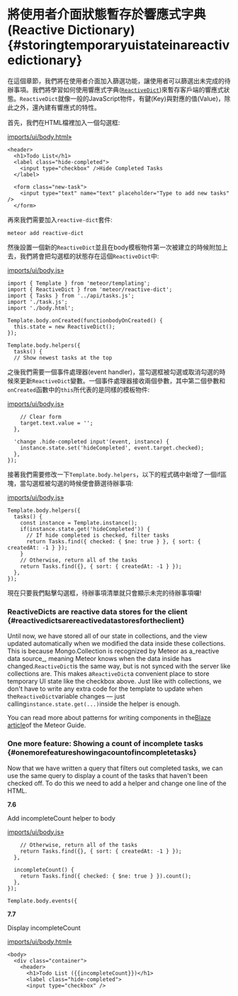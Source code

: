 # 將使用者介面狀態暫存於響應式字典\(Reactive Dictionary\) {#storingtemporaryuistateinareactivedictionary}

在這個章節，我們將在使用者介面加入篩選功能，讓使用者可以篩選出未完成的待辦事項。我們將學習如何使用響應式字典\([`ReactiveDict`](https://atmospherejs.com/meteor/reactive-dict)\)來暫存客戶端的響應式狀態。`ReactiveDict`就像一般的JavaScript物件，有鍵\(Key\)與對應的值\(Value\)，除此之外，還內建有響應式的特性。

首先，我們在HTML檔裡加入一個勾選框:

[imports/ui/body.html»](https://github.com/meteor/simple-todos/commit/4bfaa6f070101cb0caf35ab30343e1126b0e6701)

```
<header>
  <h1>Todo List</h1>
  <label class="hide-completed">
    <input type="checkbox" />Hide Completed Tasks
  </label>

  <form class="new-task">
    <input type="text" name="text" placeholder="Type to add new tasks" />
  </form>
```

再來我們需要加入`reactive-dict`套件:

```
meteor add reactive-dict
```

然後設置一個新的`ReactiveDict`並且在body模板物件第一次被建立的時候附加上去，我們將會把勾選框的狀態存在這個`ReactiveDict`中:

[imports/ui/body.js»](https://github.com/meteor/simple-todos/commit/349bd90805ba098d08c9445c00fb6776f2cb8b08)

```
import { Template } from 'meteor/templating';
import { ReactiveDict } from 'meteor/reactive-dict';
import { Tasks } from '../api/tasks.js';
import './task.js';
import './body.html';

Template.body.onCreated(functionbodyOnCreated() {
  this.state = new ReactiveDict();
});

Template.body.helpers({
  tasks() {
  // Show newest tasks at the top
```

之後我們需要一個事件處理器\(event handler\)，當勾選框被勾選或取消勾選的時候來更新`ReactiveDict`變數。一個事件處理器接收兩個參數，其中第二個參數和`onCreated`函數中的`this`所代表的是同樣的模板物件:

[imports/ui/body.js»](https://github.com/meteor/simple-todos/commit/caa11a11d808123299380ee26229c9f358ba1775)

```
    // Clear form
    target.text.value = '';
  },

  'change .hide-completed input'(event, instance) {
    instance.state.set('hideCompleted', event.target.checked);
  },
});
```

接著我們需要修改一下`Template.body.helpers`，以下的程式碼中新增了一個if區塊，當勾選框被勾選的時候便會篩選待辦事項:

[imports/ui/body.js»](https://github.com/meteor/simple-todos/commit/10e30f2ff2b42a53bd675433f65d21ac2beb679e)

```
Template.body.helpers({
  tasks() {
    const instance = Template.instance();
    if(instance.state.get('hideCompleted')) {
      // If hide completed is checked, filter tasks
      return Tasks.find({ checked: { $ne: true } }, { sort: { createdAt: -1 } });
    }
    // Otherwise, return all of the tasks
    return Tasks.find({}, { sort: { createdAt: -1 } });
  },
});
```

現在只要我們點擊勾選框，待辦事項清單就只會顯示未完的待辦事項囉!

### ReactiveDicts are reactive data stores for the client {#reactivedictsarereactivedatastoresfortheclient}

Until now, we have stored all of our state in collections, and the view updated automatically when we modified the data inside these collections. This is because Mongo.Collection is recognized by Meteor as a_reactive data source_, meaning Meteor knows when the data inside has changed.`ReactiveDict`is the same way, but is not synced with the server like collections are. This makes a`ReactiveDict`a convenient place to store temporary UI state like the checkbox above. Just like with collections, we don't have to write any extra code for the template to update when the`ReactiveDict`variable changes — just calling`instance.state.get(...)`inside the helper is enough.

You can read more about patterns for writing components in the[Blaze article](http://guide.meteor.com/blaze.html)of the Meteor Guide.

### One more feature: Showing a count of incomplete tasks {#onemorefeatureshowingacountofincompletetasks}

Now that we have written a query that filters out completed tasks, we can use the same query to display a count of the tasks that haven't been checked off. To do this we need to add a helper and change one line of the HTML.

**7.6**

Add incompleteCount helper to body

[imports/ui/body.js»](https://github.com/meteor/simple-todos/commit/79b34c54716abd5aaa1a5d9f5068a8bd7c24e35b)

```
    // Otherwise, return all of the tasks
    return Tasks.find({}, { sort: { createdAt: -1 } });
  },

  incompleteCount() {
    return Tasks.find({ checked: { $ne: true } }).count();
  },
});

Template.body.events({
```

**7.7**

Display incompleteCount

[imports/ui/body.html»](https://github.com/meteor/simple-todos/commit/b26b4d486c9136a3db7beb5d63759b7fa1cdf0b3)

```
<body>
  <div class="container">
    <header>
      <h1>Todo List ({{incompleteCount}})</h1>
      <label class="hide-completed">
      <input type="checkbox" />
```



